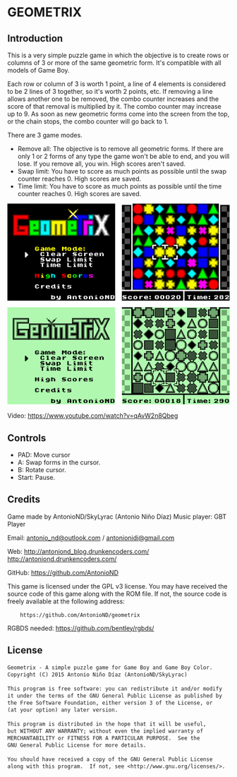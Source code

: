 GEOMETRIX
=========


Introduction
------------

This is a very simple puzzle game in which the objective is to create rows or
columns of 3 or more of the same geometric form. It's compatible with all models
of Game Boy.

Each row or column of 3 is worth 1 point, a line of 4 elements is considered to
be 2 lines of 3 together, so it's worth 2 points, etc. If removing a line
allows another one to be removed, the combo counter increases and the score
of that removal is multiplied by it. The combo counter may increase up to 9.
As soon as new geometric forms come into the screen from the top, or the chain
stops, the combo counter will go back to 1.

There are 3 game modes.

- Remove all: The objective is to remove all geometric forms. If there are only
              1 or 2 forms of any type the game won't be able to end, and you
              will lose. If you remove all, you win. High scores aren't saved.
- Swap limit: You have to score as much points as possible until the swap
              counter reaches 0. High scores are saved.
- Time limit: You have to score as much points as possible until the time
              counter reaches 0. High scores are saved.

![](screenshots.png)

Video: https://www.youtube.com/watch?v=qAvW2n8Qbeg

Controls
--------

- PAD: Move cursor
- A: Swap forms in the cursor.
- B: Rotate cursor.
- Start: Pause.

Credits
-------

Game made by AntonioND/SkyLyrac (Antonio Niño Díaz)
Music player: GBT Player

Email:  antonio_nd@outlook.com / antonionidi@gmail.com

Web:    http://antoniond_blog.drunkencoders.com/
        http://antoniond.drunkencoders.com/

GitHub: https://github.com/AntonioND

This game is licensed under the GPL v3 license. You may have received the source
code of this game along with the ROM file. If not, the source code is freely
available at the following address:

        https://github.com/AntonioND/geometrix

RGBDS needed: https://github.com/bentley/rgbds/

License
-------

    Geometrix - A simple puzzle game for Game Boy and Game Boy Color.
    Copyright (C) 2015 Antonio Niño Díaz (AntonioND/SkyLyrac)

    This program is free software: you can redistribute it and/or modify
    it under the terms of the GNU General Public License as published by
    the Free Software Foundation, either version 3 of the License, or
    (at your option) any later version.

    This program is distributed in the hope that it will be useful,
    but WITHOUT ANY WARRANTY; without even the implied warranty of
    MERCHANTABILITY or FITNESS FOR A PARTICULAR PURPOSE.  See the
    GNU General Public License for more details.

    You should have received a copy of the GNU General Public License
    along with this program.  If not, see <http://www.gnu.org/licenses/>.

